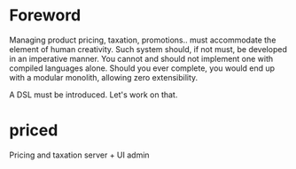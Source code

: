 # Foreword
Managing product pricing, taxation, promotions.. must accommodate the element of human creativity. Such system should, if not must, be developed in an imperative manner. You cannot and should not implement one with compiled languages alone. Should you ever complete, you would end up with a modular monolith, allowing zero extensibility.

A DSL must be introduced. Let's work on that.

# priced
Pricing and taxation server + UI admin
